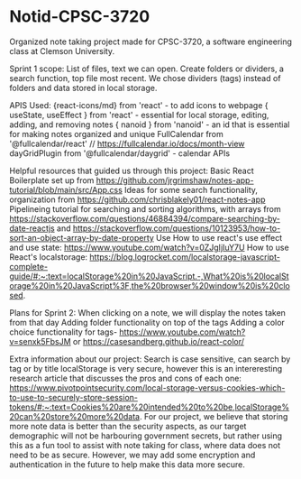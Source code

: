 # Notid-CPSC-3720

Organized note taking project made for CPSC-3720, a software engineering class at Clemson University. 

Sprint 1 scope: 
List of files, text we can open. Create folders or dividers, a search function, top file most recent. We chose dividers (tags) instead of folders and data stored in local storage.

APIS Used:
 {react-icons/md} from 'react' - to add icons to webpage
 { useState, useEffect } from 'react' - essential for local storage, editing, adding, and removing notes
 { nanoid } from 'nanoid' - an id that is essential for making notes organized and unique
 FullCalendar from '@fullcalendar/react' // https://fullcalendar.io/docs/month-view
 dayGridPlugin from '@fullcalendar/daygrid' - calendar APIs

Helpful resources that guided us through this project:
Basic React Boilerplate set up from https://github.com/jrgrimshaw/notes-app-tutorial/blob/main/src/App.css
Ideas for some search functionality, organization from https://github.com/chrisblakely01/react-notes-app
Pipelineing tutorial for searching and sorting algorithms, with arrays from https://stackoverflow.com/questions/46884394/compare-searching-by-date-reactjs and https://stackoverflow.com/questions/10123953/how-to-sort-an-object-array-by-date-property
Use
How to use react's use effect and use state: https://www.youtube.com/watch?v=0ZJgIjIuY7U
How to use React's localstorage: https://blog.logrocket.com/localstorage-javascript-complete-guide/#:~:text=localStorage%20in%20JavaScript.-,What%20is%20localStorage%20in%20JavaScript%3F,the%20browser%20window%20is%20closed.

Plans for Sprint 2:
When clicking on a note, we will display the notes taken from that day
Adding folder functionality on top of the tags
Adding a color choice functionality for tags- https://www.youtube.com/watch?v=senxk5FbsJM or https://casesandberg.github.io/react-color/

Extra information about our project:
Search is case sensitive, can search by tag or by title
localStorage is very secure, however this is an intereresting research article that discusses the pros and cons of each one: https://www.pivotpointsecurity.com/local-storage-versus-cookies-which-to-use-to-securely-store-session-tokens/#:~:text=Cookies%20are%20intended%20to%20be,localStorage%20can%20store%20more%20data.
For our project, we believe that storing more note data is better than the security aspects, as our target demographic will not be harbouring
government secrets, but rather using this as a fun tool to assist with note taking for class, where data does not need to be as secure. However,
we may add some encryption and authentication in the future to help make this data more secure. 